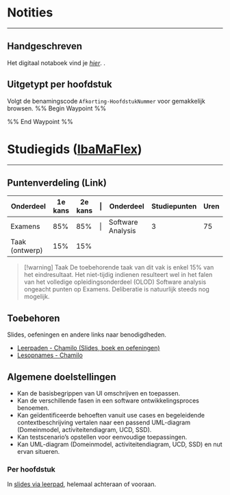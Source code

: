 # Notities
---
## Handgeschreven
Het digitaal notaboek vind je *[hier](https://drive.google.com/drive/folders/19MFfBkp48F4e63byHzHa5kYravR2JxWS?usp=sharing)*. . 

## Uitgetypt per hoofdstuk
Volgt de benamingscode `Afkorting-HoofdstukNummer` voor gemakkelijk browsen.
%% Begin Waypoint %%


%% End Waypoint %%
# Studiegids ([IbaMaFlex](https://bamaflexweb.hogent.be/BMFUIDetailxOLOD.aspx?b=5&c=1&a=180973))
--- 
## Puntenverdeling (Link)

| Onderdeel      | 1e kans | 2e kans | \|  | Onderdeel         | Studiepunten | Uren |
| -------------- | ------- | ------- | --- | ----------------- | ------------ | ---- |
| Examens        | 85%     | 85%     | \|  | Software Analysis | 3            | 75   |
| Taak (ontwerp) | 15%     | 15%     |     |                   |              |      |
>[!warning] Taak
>De toebehorende taak van dit vak is enkel 15% van het eindresultaat. Het niet-tijdig indienen resulteert wel in het falen van het volledige opleidingsonderdeel (OLOD) Software analysis ongeacht punten op Examens. Deliberatie is natuurlijk steeds nog mogelijk.

## Toebehoren
Slides, oefeningen en andere links naar benodigdheden.
- [Leerpaden - Chamilo (Slides, boek en oefeningen)](https://chamilo.hogent.be/index.php?go=CourseViewer&application=Chamilo%5CApplication%5CWeblcms&course=62361&tool=LearningPath&browser=Table&tool_action=Browser)
- [Lesopnames - Chamilo](https://chamilo.hogent.be/index.php?go=CourseViewer&application=Chamilo%5CApplication%5CWeblcms&course=62361&tool=LectureCapture)

## Algemene doelstellingen
- Kan de basisbegrippen van UI omschrijven en toepassen.
- Kan de verschillende fasen in een software ontwikkelingsproces benoemen.
- Kan geïdentificeerde behoeften vanuit use cases en begeleidende contextbeschrijving vertalen naar een passend UML-diagram (Domeinmodel, activiteitendiagram, UCD, SSD).
- Kan testscenario’s opstellen voor eenvoudige toepassingen.
- Kan UML-diagram (Domeinmodel, activiteitendiagram, UCD, SSD) en nut ervan situeren.

### Per hoofdstuk
In [slides via leerpad](https://chamilo.hogent.be/index.php?go=CourseViewer&application=Chamilo%5CApplication%5CWeblcms&course=62361&tool=LearningPath&browser=Table&tool_action=Browser), helemaal achteraan of vooraan.
